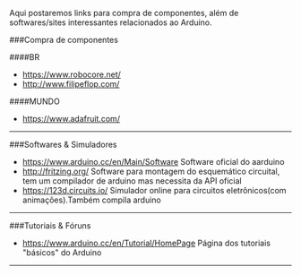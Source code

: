 Aqui postaremos links para compra de componentes, além de softwares/sites interessantes relacionados ao Arduino.

###Compra de componentes

####BR
- <https://www.robocore.net/>
- <http://www.filipeflop.com/>

####MUNDO
- <https://www.adafruit.com/>

---

###Softwares & Simuladores
- <https://www.arduino.cc/en/Main/Software> Software oficial do aarduino
- <http://fritzing.org/> Software para montagem do esquemático circuital, tem um compilador de arduino mas necessita da API oficial
- <https://123d.circuits.io/> Simulador online para circuitos eletrônicos(com animações).Também compila arduino

---

###Tutoriais & Fóruns
- <https://www.arduino.cc/en/Tutorial/HomePage> Página dos tutoriais "básicos" do Arduino

---



